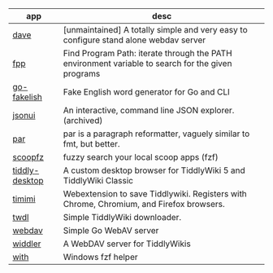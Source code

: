 | app | desc |
| --- | --- |
| <a href="https://github.com/micromata/dave">dave</a> | [unmaintained] A totally simple and very easy to configure stand alone webdav server |
| <a href="https://github.com/jftuga/fpp">fpp</a> | Find Program Path: iterate through the PATH environment variable to search for the given programs |
| <a href="https://github.com/nwtgck/go-fakelish">go-fakelish</a> | Fake English word generator for Go and CLI |
| <a href="https://github.com/gulyasm/jsonui">jsonui</a> | An interactive, command line JSON explorer. (archived) |
| <a href="http://www.nicemice.net/par/">par</a> | par is a paragraph reformatter, vaguely similar to fmt, but better. |
| <a href="https://github.com/amreus/scoopfz">scoopfz</a> | fuzzy search your local scoop apps (fzf) |
| <a href="https://github.com/TiddlyWiki/TiddlyDesktop">tiddly-desktop</a> | A custom desktop browser for TiddlyWiki 5 and TiddlyWiki Classic |
| <a href="https://ibnishak.github.io/Timimi">timimi</a> | Webextension to save Tiddlywiki. Registers with Chrome, Chromium, and Firefox browsers. |
| <a href="https://github.com/amreus/twdl">twdl</a> | Simple TiddlyWiki downloader. |
| <a href="https://github.com/hacdias/webdav">webdav</a> | Simple Go WebAV server |
| <a href="https://github.com/qbit/widdler">widdler</a> | A WebDAV server for TiddlyWikis |
| <a href="https://github.com/jesse23/with">with</a> | Windows fzf helper |
